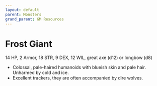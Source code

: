 ```yaml
---
layout: default
parent: Monsters
grand_parent: GM Resources
---
```


# Frost Giant 

14 HP, 2 Armor, 18 STR, 9 DEX, 12 WIL, great axe (d12) or longbow (d8)

- Colossal, pale-haired humanoids with blueish skin and pale hair. Unharmed by cold and ice. 
- Excellent trackers, they are often accompanied by dire wolves.
